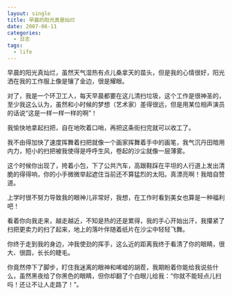 ```yaml
---
layout: single
title: 早晨的阳光真是灿烂
date: 2007-06-11
categories:
  - 日志
tags:
  - life
---
```


早晨的阳光真灿烂，虽然天气湿热有点儿桑拿天的苗头，但是我的心情很好，阳光洒在我的工作服上像是镶了金边，很是耀眼。

对了，我是一个环卫工人，每天早晨都要在这儿清扫垃圾，这个工作是很神圣的，至少我这么认为，虽然和小时候的梦想（艺术家）差得很远，但是用某位相声演员的话说“这是一样一样一样的啊”！

我愉快地拿起扫把，自在地吹着口哨，再把这条街扫完就可以收工了。

我不由得加快了速度挥舞着扫把就像一个画家挥舞着手中的画笔，我气沉丹田暗用内力，短小的扫把被我使得是呼呼生风，卷起的沙尘就像一层薄雾。

这个时候你出现了，挎着小包，下了公共汽车，高跟鞋踩在平坦的人行道上发出清脆的得得响，你的小手微微举起遮住当前还不算猛烈的太阳。真漂亮啊！我暗自赞道。

上学时很不努力导致我的眼神儿非常好，我想，在工作时看到美女也算是一种福利吧！

看着你向我走来，越走越近，不知是热的还是累得，我的手心开始出汗，我攥紧了扫把更卖力的扫了起来，地上的落叶伴随着纸片在沙尘中轻轻飞舞。

你终于走到我的身边，冲我使劲的挥手，这么近的距离我终于看清了你的眼睛，很大、很圆，长长的睫毛。

你竟然停下了脚步，盯住我迷离的眼神和唏嘘的胡茬，我期盼着你能给我说些什么，虽然黑夜给了你黑色的眼睛，但你却翻了个白眼儿给我：“你就不能轻点儿扫吗！还让不让人走路了！”。
